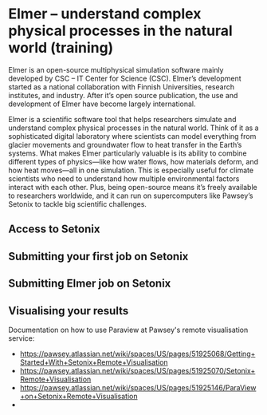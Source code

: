 # Elmer – understand complex physical processes in the natural world (training)
Elmer is an open-source multiphysical simulation software mainly developed by CSC – IT Center for Science (CSC). Elmer’s development started as a national collaboration with Finnish Universities, research institutes, and industry. After it’s open source publication, the use and development of Elmer have become largely international.

Elmer is a scientific software tool that helps researchers simulate and understand complex physical processes in the natural world. Think of it as a sophisticated digital laboratory where scientists can model everything from glacier movements and groundwater flow to heat transfer in the Earth’s systems. What makes Elmer particularly valuable is its ability to combine different types of physics—like how water flows, how materials deform, and how heat moves—all in one simulation. This is especially useful for climate scientists who need to understand how multiple environmental factors interact with each other. Plus, being open-source means it’s freely available to researchers worldwide, and it can run on supercomputers like Pawsey’s Setonix to tackle big scientific challenges.

## Access to Setonix
## Submitting your first job on Setonix
## Submitting Elmer job on Setonix
## Visualising your results
Documentation on how to use Paraview at Pawsey's remote visualisation service: 
- https://pawsey.atlassian.net/wiki/spaces/US/pages/51925068/Getting+Started+With+Setonix+Remote+Visualisation
- https://pawsey.atlassian.net/wiki/spaces/US/pages/51925070/Setonix+Remote+Visualisation
- https://pawsey.atlassian.net/wiki/spaces/US/pages/51925146/ParaView+on+Setonix+Remote+Visualisation
- 

